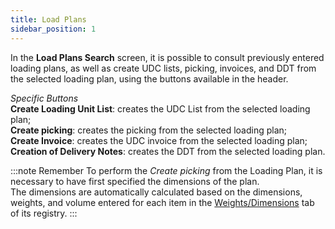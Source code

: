 ```yaml
---
title: Load Plans
sidebar_position: 1
---
```


In the **Load Plans Search** screen, it is possible to consult previously entered loading plans, as well as create UDC lists, picking, invoices, and DDT from the selected loading plan, using the buttons available in the header.

*Specific Buttons*               
**Create Loading Unit List**: creates the UDC List from the selected loading plan;            
**Create picking**: creates the picking from the selected loading plan;             
**Create Invoice**: creates the UDC invoice from the selected loading plan;              
**Creation of Delivery Notes**: creates the DDT from the selected loading plan.


:::note Remember
To perform the *Create picking* from the Loading Plan, it is necessary to have first specified the dimensions of the plan.    
The dimensions are automatically calculated based on the dimensions, weights, and volume entered for each item in the [Weights/Dimensions](/docs/erp-home/registers/items/create-new-items/item-registry/weights-dimensions) tab of its registry. 
:::